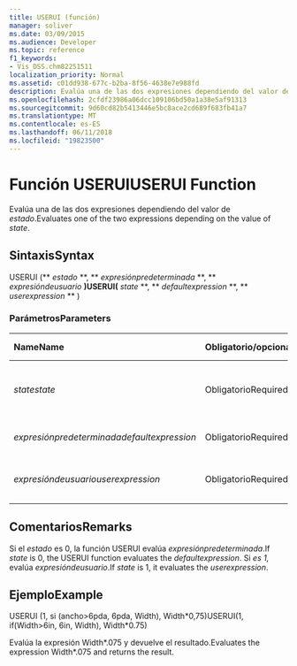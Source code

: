 ```yaml
---
title: USERUI (función)
manager: soliver
ms.date: 03/09/2015
ms.audience: Developer
ms.topic: reference
f1_keywords:
- Vis_DSS.chm82251511
localization_priority: Normal
ms.assetid: c01dd938-677c-b2ba-8f56-4638e7e988fd
description: Evalúa una de las dos expresiones dependiendo del valor de estado.
ms.openlocfilehash: 2cfdf23986a06dcc109106bd50a1a38e5af91313
ms.sourcegitcommit: 9d60cd82b5413446e5bc8ace2cd689f683fb41a7
ms.translationtype: MT
ms.contentlocale: es-ES
ms.lasthandoff: 06/11/2018
ms.locfileid: "19823500"
---
```

# <a name="userui-function"></a><span data-ttu-id="cbd6e-103">Función USERUI</span><span class="sxs-lookup"><span data-stu-id="cbd6e-103">USERUI Function</span></span>

<span data-ttu-id="cbd6e-104">Evalúa una de las dos expresiones dependiendo del valor de _estado_.</span><span class="sxs-lookup"><span data-stu-id="cbd6e-104">Evaluates one of the two expressions depending on the value of  _state_.</span></span>
  
## <a name="syntax"></a><span data-ttu-id="cbd6e-105">Sintaxis</span><span class="sxs-lookup"><span data-stu-id="cbd6e-105">Syntax</span></span>

<span data-ttu-id="cbd6e-106">USERUI (** *estado* **, ** *expresiónpredeterminada* **, ** *expresióndeusuario* **)</span><span class="sxs-lookup"><span data-stu-id="cbd6e-106">USERUI(** *state* **, ** *defaultexpression* **, ** *userexpression* ** )</span></span> 
  
### <a name="parameters"></a><span data-ttu-id="cbd6e-107">Parámetros</span><span class="sxs-lookup"><span data-stu-id="cbd6e-107">Parameters</span></span>

|<span data-ttu-id="cbd6e-108">**Name**</span><span class="sxs-lookup"><span data-stu-id="cbd6e-108">**Name**</span></span>|<span data-ttu-id="cbd6e-109">**Obligatorio/opcional**</span><span class="sxs-lookup"><span data-stu-id="cbd6e-109">**Required/Optional**</span></span>|<span data-ttu-id="cbd6e-110">**Tipo de datos**</span><span class="sxs-lookup"><span data-stu-id="cbd6e-110">**Data Type**</span></span>|<span data-ttu-id="cbd6e-111">**Descripción**</span><span class="sxs-lookup"><span data-stu-id="cbd6e-111">**Description**</span></span>|
|:-----|:-----|:-----|:-----|
| <span data-ttu-id="cbd6e-112">_state_</span><span class="sxs-lookup"><span data-stu-id="cbd6e-112">_state_</span></span> <br/> |<span data-ttu-id="cbd6e-113">Obligatorio</span><span class="sxs-lookup"><span data-stu-id="cbd6e-113">Required</span></span>  <br/> |<span data-ttu-id="cbd6e-114">**Boolean**</span><span class="sxs-lookup"><span data-stu-id="cbd6e-114">**Boolean**</span></span> <br/> |<span data-ttu-id="cbd6e-115">Determina qué expresión se evalúe.</span><span class="sxs-lookup"><span data-stu-id="cbd6e-115">Determines which expression to evaluate.</span></span>  <br/> |
| <span data-ttu-id="cbd6e-116">_expresiónpredeterminada_</span><span class="sxs-lookup"><span data-stu-id="cbd6e-116">_defaultexpression_</span></span> <br/> |<span data-ttu-id="cbd6e-117">Obligatorio</span><span class="sxs-lookup"><span data-stu-id="cbd6e-117">Required</span></span>  <br/> |<span data-ttu-id="cbd6e-118">**String**</span><span class="sxs-lookup"><span data-stu-id="cbd6e-118">**String**</span></span> <br/> |<span data-ttu-id="cbd6e-119">La expresión de forma predeterminada.</span><span class="sxs-lookup"><span data-stu-id="cbd6e-119">The default expression.</span></span>  <br/> |
| <span data-ttu-id="cbd6e-120">_expresióndeusuario_</span><span class="sxs-lookup"><span data-stu-id="cbd6e-120">_userexpression_</span></span> <br/> |<span data-ttu-id="cbd6e-121">Obligatorio</span><span class="sxs-lookup"><span data-stu-id="cbd6e-121">Required</span></span>  <br/> |<span data-ttu-id="cbd6e-122">**String**</span><span class="sxs-lookup"><span data-stu-id="cbd6e-122">**String**</span></span> <br/> |<span data-ttu-id="cbd6e-123">Una expresión proporcionada por el usuario.</span><span class="sxs-lookup"><span data-stu-id="cbd6e-123">An expression supplied by the user.</span></span>  <br/> |
   
## <a name="remarks"></a><span data-ttu-id="cbd6e-124">Comentarios</span><span class="sxs-lookup"><span data-stu-id="cbd6e-124">Remarks</span></span>

<span data-ttu-id="cbd6e-125">Si el _estado_ es 0, la función USERUI evalúa _expresiónpredeterminada_.</span><span class="sxs-lookup"><span data-stu-id="cbd6e-125">If  _state_ is 0, the USERUI function evaluates the  _defaultexpression_.</span></span> <span data-ttu-id="cbd6e-126">Si _es 1,_ evalúa _expresióndeusuario_.</span><span class="sxs-lookup"><span data-stu-id="cbd6e-126">If  _state_ is 1, it evaluates the  _userexpression_.</span></span>
  
## <a name="example"></a><span data-ttu-id="cbd6e-127">Ejemplo</span><span class="sxs-lookup"><span data-stu-id="cbd6e-127">Example</span></span>

<span data-ttu-id="cbd6e-128">USERUI (1, si (ancho\>6pda, 6pda, Width), Width\*0,75)</span><span class="sxs-lookup"><span data-stu-id="cbd6e-128">USERUI(1, if(Width\>6in, 6in, Width), Width\*0.75)</span></span> 
  
<span data-ttu-id="cbd6e-129">Evalúa la expresión Width\*.075 y devuelve el resultado.</span><span class="sxs-lookup"><span data-stu-id="cbd6e-129">Evaluates the expression Width\*.075 and returns the result.</span></span> 
  

